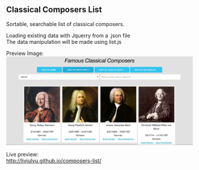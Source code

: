 ## Classical Composers List  
Sortable, searchable list of classical composers.  

Loading existing data with Jquerry from a .json file  
The data manipulation will be made using list.js  

Preview Image:  
![image](https://github.com/LiviuLvu/composers-list/blob/gh-pages/composers-list.jpg)  

Live preview:  
http://liviulvu.github.io/composers-list/  

